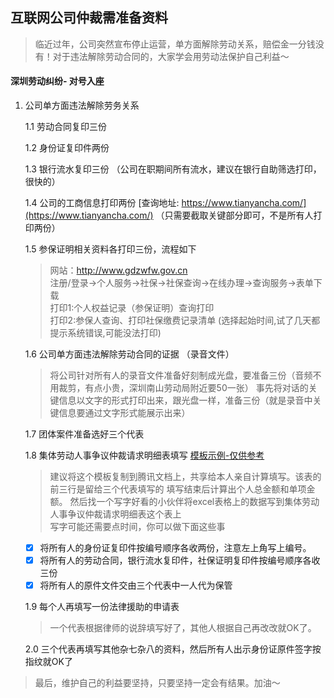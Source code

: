## 互联网公司仲裁需准备资料

> 临近过年，公司突然宣布停止运营，单方面解除劳动关系，赔偿金一分钱没有！对于违法解除劳动合同的，大家学会用劳动法保护自己利益～


#### 深圳劳动纠纷- 对号入座

 1. 公司单方面违法解除劳务关系  
    
    1.1 劳动合同复印三份  
    
    1.2 身份证复印件两份  
    
    1.3 银行流水复印三份 （公司在职期间所有流水，建议在银行自助筛选打印，很快的）  
    
    1.4 公司的工商信息打印两份 [查询地址: https://www.tianyancha.com/](https://www.tianyancha.com/) （只需要截取关键部分即可，不是所有人打印两份）  
    
    1.5 参保证明相关资料各打印三份，流程如下
    > 网站：http://www.gdzwfw.gov.cn   
    注册/登录->个人服务->社保->社保查询->在线办理->查询服务->表单下载  
    打印1:个人权益记录（参保证明）查询打印  
    打印2:参保人查询、打印社保缴费记录清单 (选择起始时间,试了几天都提示系统错误,可能没法打印)
    
    1.6 公司单方面违法解除劳动合同的证据 （录音文件）
    > 将公司针对所有人的录音文件准备好刻制成光盘，要准备三份（音频不用裁剪，有点小贵，深圳南山劳动局附近要50一张）
    事先将对话的关键信息以文字的形式打印出来，跟光盘一样，准备三份（就是录音中关键信息要通过文字形式能展示出来）
    
    1.7 团体案件准备选好三个代表
    
    1.8 集体劳动人事争议仲裁请求明细表填写  [模板示例-仅供参考](https://ifuner.github.io/come_on/excel_template/集体劳动人事争议仲裁请求明细表-示例参考.xlsx)
    > 建议将这个模板复制到腾讯文档上，共享给本人亲自计算填写。该表的前三行是留给三个代表填写的
    填写结束后计算出个人总金额和单项金额。
    然后找一个写字好看的小伙伴将excel表格上的数据写到集体劳动人事争议仲裁请求明细表这个表上  
    写字可能还需要点时间，你可以做下面这些事 
    
     - [x] 将所有人的身份证复印件按编号顺序各收两份，注意左上角写上编号。  
     - [x] 将所有人的劳动合同，银行流水复印件，社保证明复印件按编号顺序各收三份
     - [x] 将所有人的原件文件交由三个代表中一人代为保管
    
    1.9 每个人再填写一份法律援助的申请表 
    > 一个代表根据律师的说辞填写好了，其他人根据自己再改改就OK了。
    
    2.0 三个代表再填写其他杂七杂八的资料，然后所有人出示身份证原件签字按指纹就OK了
    
    
> 最后，维护自己的利益要坚持，只要坚持一定会有结果。加油～
    


